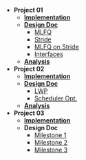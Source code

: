 - **Project 01**
    - __[Implementation](/Eunho-J/xv6-modified/wiki/3-Implementation-specification)__
    - __[Design Doc](/Eunho-J/xv6-modified/wiki/Project01-Design-Document)__
      - [MLFQ](/Eunho-J/xv6-modified/wiki/MLFQ_scheduling_flow)
      - [Stride](/Eunho-J/xv6-modified/wiki/Stride_scheduling_flow)
      - [MLFQ on Stride](/Eunho-J/xv6-modified/wiki/Flow_of_Combined_Scheduler)
      - [Interfaces](/Eunho-J/xv6-modified/wiki/Interface_execution_flow)
    - [**Analysis**](/Eunho-J/xv6-modified/wiki/analysis)
- **Project 02**
    - **[Implementation](/Eunho-J/xv6-modified/wiki/01_implementation)**
    - **[Design Doc](/Eunho-J/xv6-modified/wiki/02_designDoc)**
      - [LWP](/Eunho-J/xv6-modified/wiki/02_1_LWP)
      - [Scheduler Opt.](/Eunho-J/xv6-modified/wiki/02_2_schedulerOptimize)
    - **[Analysis](/Eunho-J/xv6-modified/wiki/03_Analysis)**
- **Project 03**
    - **[Implementation](/Eunho-J/xv6-modified/wiki/imp)**
    - **Design Doc**
        - [Milestone 1](/Eunho-J/xv6-modified/wiki/sync)
        - [Milestone 2](/Eunho-J/xv6-modified/wiki/moreindirects)
        - [Milestone 3](/Eunho-J/xv6-modified/wiki/prw)


